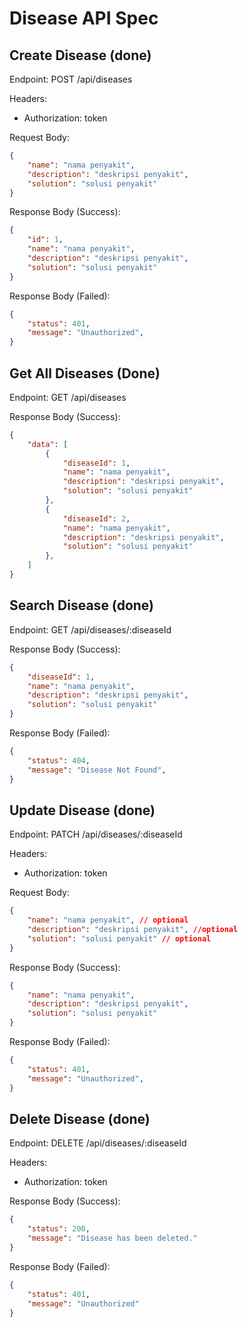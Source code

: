 # Disease API Spec

## Create Disease (done)
Endpoint: POST /api/diseases

Headers:
- Authorization: token

Request Body:
```json
{
    "name": "nama penyakit",
    "description": "deskripsi penyakit",
    "solution": "solusi penyakit"
}
```

Response Body (Success):
```json
{
    "id": 1,
    "name": "nama penyakit",
    "description": "deskripsi penyakit",
    "solution": "solusi penyakit"
}
```

Response Body (Failed):
```json
{
    "status": 401,
    "message": "Unauthorized",
}
```

## Get All Diseases (Done)
Endpoint: GET /api/diseases

Response Body (Success):
```json
{
    "data": [
        {
            "diseaseId": 1,
            "name": "nama penyakit",
            "description": "deskripsi penyakit",
            "solution": "solusi penyakit"
        },
        {
            "diseaseId": 2,
            "name": "nama penyakit",
            "description": "deskripsi penyakit",
            "solution": "solusi penyakit"
        },
    ]
}
```

## Search Disease (done)
Endpoint: GET /api/diseases/:diseaseId

Response Body (Success):
```json
{
    "diseaseId": 1,
    "name": "nama penyakit",
    "description": "deskripsi penyakit",
    "solution": "solusi penyakit"
}
```

Response Body (Failed):
```json
{
    "status": 404,
    "message": "Disease Not Found",
}
```

## Update Disease (done)
Endpoint: PATCH /api/diseases/:diseaseId

Headers:
- Authorization: token

Request Body:
```json
{
    "name": "nama penyakit", // optional
    "description": "deskripsi penyakit", //optional
    "solution": "solusi penyakit" // optional
}
```

Response Body (Success):
```json
{
    "name": "nama penyakit",
    "description": "deskripsi penyakit",
    "solution": "solusi penyakit"
}
```

Response Body (Failed):
```json
{
    "status": 401,
    "message": "Unauthorized",
}
```

## Delete Disease (done)

Endpoint: DELETE /api/diseases/:diseaseId

Headers:
- Authorization: token

Response Body (Success):
```json
{
    "status": 200,
    "message": "Disease has been deleted."
}
```

Response Body (Failed):
```json
{
    "status": 401,
    "message": "Unauthorized"
}
```